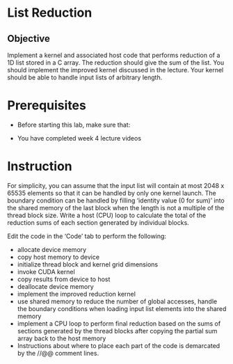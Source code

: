 # List Reduction
## Objective
Implement a kernel and associated host code that performs reduction of a 1D list stored in a C array. The reduction should give the sum of the list. You should implement the improved kernel discussed in the lecture. Your kernel should be able to handle input lists of arbitrary length.

# Prerequisites
- Before starting this lab, make sure that:

- You have completed week 4 lecture videos
# Instruction
For simplicity, you can assume that the input list will contain at most 2048 x 65535 elements so that it can be handled by only one kernel launch. The boundary condition can be handled by filling ‘identity value (0 for sum)’ into the shared memory of the last block when the length is not a multiple of the thread block size. Write a host (CPU) loop to calculate the total of the reduction sums of each section generated by individual blocks.

Edit the code in the ‘Code’ tab to perform the following:

- allocate device memory
- copy host memory to device
- initialize thread block and kernel grid dimensions
- invoke CUDA kernel
- copy results from device to host
- deallocate device memory
- implement the improved reduction kernel
- use shared memory to reduce the number of global accesses, handle the boundary conditions when loading input list elements into the shared memory
- implement a CPU loop to perform final reduction based on the sums of sections generated by the thread blocks after copying the partial sum array back to the host memory
- Instructions about where to place each part of the code is demarcated by the //@@ comment lines.


